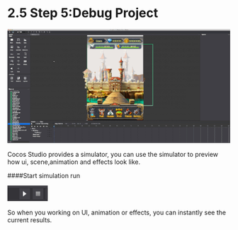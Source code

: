 # 2.5 Step 5:Debug Project


![Image](res/image134.gif)

Cocos Studio provides a simulator, you can use the simulator to preview how ui, scene,animation and effects look like.

####Start simulation run

![Image](res/image058.jpg)

So when you working on UI, animation or effects, you can instantly see the current results.

